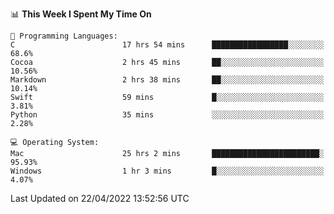 
<!--START_SECTION:waka-->
📊 **This Week I Spent My Time On** 

```text
💬 Programming Languages: 
C                        17 hrs 54 mins      █████████████████░░░░░░░░   68.6% 
Cocoa                    2 hrs 45 mins       ██░░░░░░░░░░░░░░░░░░░░░░░   10.56% 
Markdown                 2 hrs 38 mins       ██░░░░░░░░░░░░░░░░░░░░░░░   10.14% 
Swift                    59 mins             █░░░░░░░░░░░░░░░░░░░░░░░░   3.81% 
Python                   35 mins             ░░░░░░░░░░░░░░░░░░░░░░░░░   2.28%

💻 Operating System: 
Mac                      25 hrs 2 mins       ████████████████████████░   95.93% 
Windows                  1 hr 3 mins         █░░░░░░░░░░░░░░░░░░░░░░░░   4.07%

```


 Last Updated on 22/04/2022 13:52:56 UTC
<!--END_SECTION:waka-->
